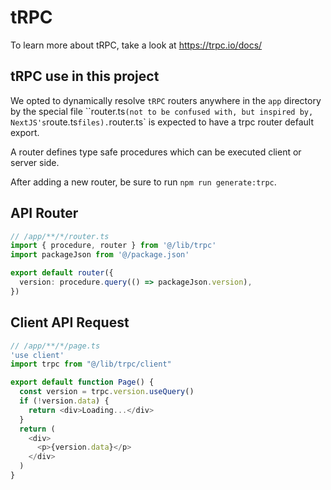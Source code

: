 # tRPC

To learn more about tRPC, take a look at <https://trpc.io/docs/>

## tRPC use in this project

We opted to dynamically resolve `tRPC` routers anywhere in the `app` directory by the special file ``router.ts` (not to be confused with, but inspired by, NextJS's `route.ts` files). `router.ts` is expected to have a trpc router default export.

A router defines type safe procedures which can be executed client or server side.

After adding a new router, be sure to run `npm run generate:trpc`.

## API Router

```ts
// /app/**/*/router.ts
import { procedure, router } from '@/lib/trpc'
import packageJson from '@/package.json'

export default router({
  version: procedure.query(() => packageJson.version),
})
```

## Client API Request

```ts
// /app/**/*/page.ts
'use client'
import trpc from "@/lib/trpc/client"

export default function Page() {
  const version = trpc.version.useQuery()
  if (!version.data) {
    return <div>Loading...</div>
  }
  return (
    <div>
      <p>{version.data}</p>
    </div>
  )
}
```

